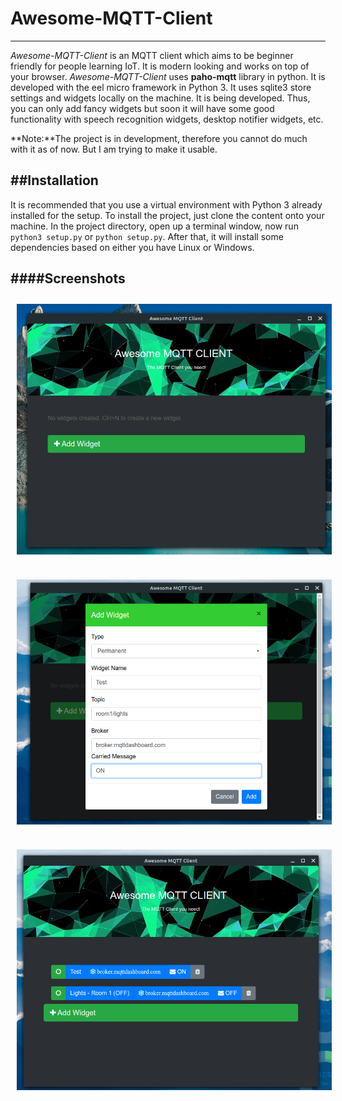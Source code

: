 # Awesome-MQTT-Client
---
_Awesome-MQTT-Client_ is an MQTT client which aims to be beginner friendly for people learning IoT.
It is modern looking and works on top of your browser. _Awesome-MQTT-Client_ uses **paho-mqtt** library in python.
It is developed with the eel micro framework in Python 3. It uses sqlite3 store settings and widgets locally on the machine.
It is being developed. Thus, you can only add fancy widgets but soon it will have some good functionality with speech recognition widgets,
desktop notifier widgets, etc.

**Note:**The project is in development, therefore you cannot do much with it as of now. But I am trying to make it usable.

##Installation
---
It is recommended that you use a virtual environment with Python 3 already installed for the setup.
To install the project, just clone the content onto your machine.
In the project directory, open up a terminal window, now run `python3 setup.py` or `python setup.py`.
After that, it will install some dependencies based on either you have Linux or Windows.

####Screenshots
---
<img src="screenshots/shot-1.png"
     alt="Markdown Monster icon"
     width="800px"
     style="float: left; margin: 10px 30px 30px 10px;" />
<img src="screenshots/shot-2.png"
     alt="Markdown Monster icon"
     width="800px"
     style="float: left; margin: 10px 30px 30px 10px;" />
<img src="screenshots/shot-3.png"
     alt="Markdown Monster icon"
     width="800px"
     style="float: left; margin: 10px 30px 30px 10px;" />
